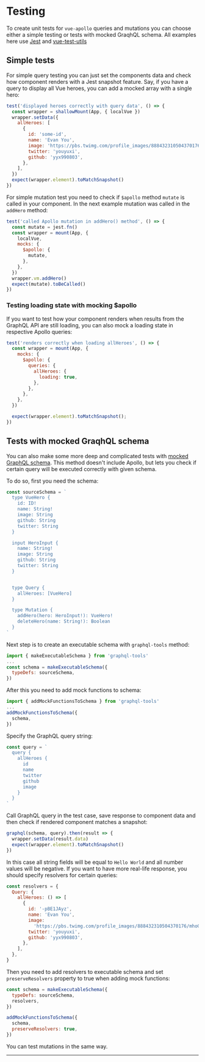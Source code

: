 # Testing

To create unit tests for `vue-apollo` queries and mutations you can choose either a simple testing or tests with mocked GraqhQL schema. All examples here use [Jest](https://jestjs.io/) and [vue-test-utils](https://github.com/vuejs/vue-test-utils)

## Simple tests

For simple query testing you can just set the components data and check how component renders with a Jest snapshot feature. Say, if you have a query to display all Vue heroes, you can add a mocked array with a single hero:

```js
test('displayed heroes correctly with query data', () => {
  const wrapper = shallowMount(App, { localVue })
  wrapper.setData({
    allHeroes: [
      {
        id: 'some-id',
        name: 'Evan You',
        image: 'https://pbs.twimg.com/profile_images/888432310504370176/mhoGA4uj_400x400.jpg',
        twitter: 'youyuxi',
        github: 'yyx990803',
      },
    ],
  })
  expect(wrapper.element).toMatchSnapshot()
})
```
For simple mutation test you need to check if `$apollo` method `mutate` is called in your component. In the next example mutation was called in the `addHero` method:

```js
test('called Apollo mutation in addHero() method', () => {
  const mutate = jest.fn()
  const wrapper = mount(App, {
    localVue,
    mocks: {
      $apollo: {
        mutate,
      },
    },
  })
  wrapper.vm.addHero()
  expect(mutate).toBeCalled()
})
```

### Testing loading state with mocking $apollo
If you want to test how your component renders when results from the GraphQL API are still loading, you can also mock a loading state in respective Apollo queries:

```js
test('renders correctly when loading allHeroes', () => {
  const wrapper = mount(App, {
    mocks: {
      $apollo: {
        queries: {
          allHeroes: {
            loading: true,
          },
        },
      },
    },
  })

  expect(wrapper.element).toMatchSnapshot();
})
```

## Tests with mocked GraqhQL schema

You can also make some more deep and complicated tests with [mocked GraphQL schema](https://www.apollographql.com/docs/graphql-tools/mocking.html). This method doesn't include Apollo, but lets you check if certain query will be executed correctly with given schema.

To do so, first you need the schema:

```js
const sourceSchema = `
  type VueHero {
    id: ID!
    name: String!
    image: String
    github: String
    twitter: String
  }

  input HeroInput {
    name: String!
    image: String
    github: String
    twitter: String
  }


  type Query {
    allHeroes: [VueHero]
  }

  type Mutation {
    addHero(hero: HeroInput!): VueHero!
    deleteHero(name: String!): Boolean
  } 
`
```
Next step is to create an executable schema with `graphql-tools` method:

```js
import { makeExecutableSchema } from 'graphql-tools'
...
const schema = makeExecutableSchema({
  typeDefs: sourceSchema,
})
```
After this you need to add mock functions to schema:

```js
import { addMockFunctionsToSchema } from 'graphql-tools'
...
addMockFunctionsToSchema({
  schema,
})
```
Specify the GraphQL query string:

```js
const query = `
  query {
    allHeroes {
      id
      name
      twitter
      github
      image
    }
  }
`
```
Call GraphQL query in the test case, save response to component data and then check if rendered component matches a snapshot:

```js
graphql(schema, query).then(result => {
  wrapper.setData(result.data)
  expect(wrapper.element).toMatchSnapshot()
})
```
In this case all string fields will be equal to `Hello World` and all number values will be negative. If you want to have more real-life response, you should specify resolvers for certain queries:

```js
const resolvers = {
  Query: {
    allHeroes: () => [
      {
        id: '-pBE1JAyz',
        name: 'Evan You',
        image:
          'https://pbs.twimg.com/profile_images/888432310504370176/mhoGA4uj_400x400.jpg',
        twitter: 'youyuxi',
        github: 'yyx990803',
      },
    ],
  },
}
```
Then you need to add resolvers to executable schema and set `preserveResolvers` property to true when adding mock functions:

```js
const schema = makeExecutableSchema({
  typeDefs: sourceSchema,
  resolvers,
})

addMockFunctionsToSchema({
  schema,
  preserveResolvers: true,
})
```
You can test mutations in the same way.

---